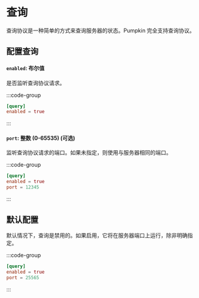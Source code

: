 # 查询
查询协议是一种简单的方式来查询服务器的状态。Pumpkin 完全支持查询协议。

## 配置查询

#### `enabled`: 布尔值
是否监听查询协议请求。

:::code-group
```toml [features.toml] {2}
[query]
enabled = true
```
:::

#### `port`: 整数 (0-65535) (可选)
监听查询协议请求的端口。如果未指定，则使用与服务器相同的端口。

:::code-group
```toml [features.toml] {3}
[query]
enabled = true
port = 12345
```
:::

## 默认配置
默认情况下，查询是禁用的。如果启用，它将在服务器端口上运行，除非明确指定。

:::code-group
```toml [features.toml]
[query]
enabled = true
port = 25565
```
:::

